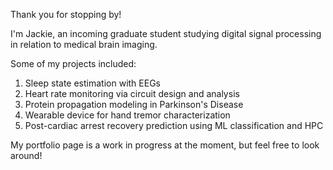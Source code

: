 Thank you for stopping by!

I'm Jackie, an incoming graduate student studying digital signal processing in relation to medical brain imaging.

Some of my projects included:
  1. Sleep state estimation with EEGs
  2. Heart rate monitoring via circuit design and analysis
  4. Protein propagation modeling in Parkinson's Disease
  5. Wearable device for hand tremor characterization
  6. Post-cardiac arrest recovery prediction using ML classification and HPC

My portfolio page is a work in progress at the moment, but feel free to look around!
